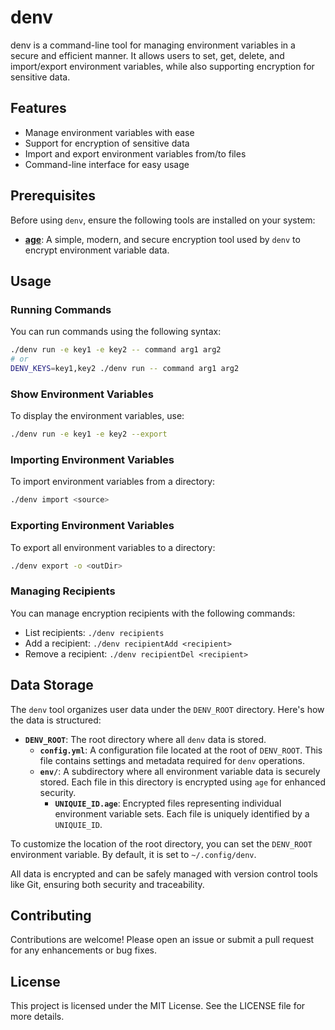 # denv

denv is a command-line tool for managing environment variables in a secure and efficient manner. It allows users to set, get, delete, and import/export environment variables, while also supporting encryption for sensitive data.

## Features

- Manage environment variables with ease
- Support for encryption of sensitive data
- Import and export environment variables from/to files
- Command-line interface for easy usage

## Prerequisites

Before using `denv`, ensure the following tools are installed on your system:

- **[age](https://github.com/FiloSottile/age)**: A simple, modern, and secure encryption tool used by `denv` to encrypt environment variable data.

## Usage

### Running Commands

You can run commands using the following syntax:

```bash
./denv run -e key1 -e key2 -- command arg1 arg2
# or
DENV_KEYS=key1,key2 ./denv run -- command arg1 arg2
```

### Show Environment Variables

To display the environment variables, use:

```bash
./denv run -e key1 -e key2 --export
```

### Importing Environment Variables

To import environment variables from a directory:

```bash
./denv import <source>
```

### Exporting Environment Variables

To export all environment variables to a directory:

```bash
./denv export -o <outDir>
```

### Managing Recipients

You can manage encryption recipients with the following commands:

- List recipients: `./denv recipients`
- Add a recipient: `./denv recipientAdd <recipient>`
- Remove a recipient: `./denv recipientDel <recipient>`

## Data Storage

The `denv` tool organizes user data under the `DENV_ROOT` directory. Here's how the data is structured:

- **`DENV_ROOT`**: The root directory where all `denv` data is stored.
  - **`config.yml`**: A configuration file located at the root of `DENV_ROOT`. This file contains settings and metadata required for `denv` operations.
  - **`env/`**: A subdirectory where all environment variable data is securely stored. Each file in this directory is encrypted using `age` for enhanced security.
    - **`UNIQUIE_ID.age`**: Encrypted files representing individual environment variable sets. Each file is uniquely identified by a `UNIQUIE_ID`.

To customize the location of the root directory, you can set the `DENV_ROOT` environment variable. By default, it is set to `~/.config/denv`.

All data is encrypted and can be safely managed with version control tools like Git, ensuring both security and traceability.

## Contributing

Contributions are welcome! Please open an issue or submit a pull request for any enhancements or bug fixes.

## License

This project is licensed under the MIT License. See the LICENSE file for more details.
